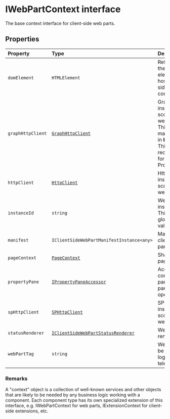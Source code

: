 # IWebPartContext interface







The base context interface for client-side web parts.




## Properties

| Property	   | Type	| Description|
|:-------------|:-------|:-----------|
|`domElement`      | `HTMLElement` | Reference to the DOM element that hosts this client side component. |
|`graphHttpClient`      | [`GraphHttpClient`](../../sp-http/class/graphhttpclient.md) | GraphHttpClient instance scoped to this web part. Note: This is being made avaiable in **beta** mode. This is not recommended for use in Production. |
|`httpClient`      | [`HttpClient`](../../sp-http/class/httpclient.md) | HttpClient instance scoped to this web part. |
|`instanceId`      | `string` | Web part instance id. This is a globally unique value. |
|`manifest`      | `IClientSideWebPartManifestInstance<any>` | Manifest for the client side web part. |
|`pageContext`      | [`PageContext`](../../sp-page-context/class/pagecontext.md) | SharePoint page context. |
|`propertyPane`      | [`IPropertyPaneAccessor`](../../sp-webpart-base/interface/ipropertypaneaccessor.md) | Accessor for common web part property pane operations. |
|`spHttpClient`      | [`SPHttpClient`](../../sp-http/class/sphttpclient.md) | SPHttpClient instance scoped to this web part. |
|`statusRenderer`      | [`IClientSideWebPartStatusRenderer`](../../sp-webpart-base/interface/iclientsidewebpartstatusrenderer.md) | Web part status renderer. |
|`webPartTag`      | `string` | Web part tag to be used for logging and telemetry. |






### Remarks

A "context" object is a collection of well-known services and other objects that are likely to be needed by any business logic working with a component. Each component type has its own specialized extension of this interface, e.g. IWebPartContext for web parts, IExtensionContext for client-side extensions, etc.

